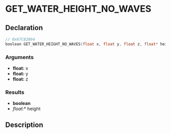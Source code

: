 # GET_WATER_HEIGHT_NO_WAVES

## Declaration
```cpp
// 0x67C82864
boolean GET_WATER_HEIGHT_NO_WAVES(float x, float y, float z, float* height);
```

### Arguments
- **float:** x
- **float:** y
- **float:** z

### Results
- **boolean**
- **float*:** height

## Description
